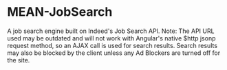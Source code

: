 # MEAN-JobSearch
A job search engine built on Indeed's Job Search API.
Note: The API URL used may be outdated and will not work with Angular's native $http jsonp request method, so an AJAX call is used for search results. Search results may also be blocked by the client unless any Ad Blockers are turned off for the site.
